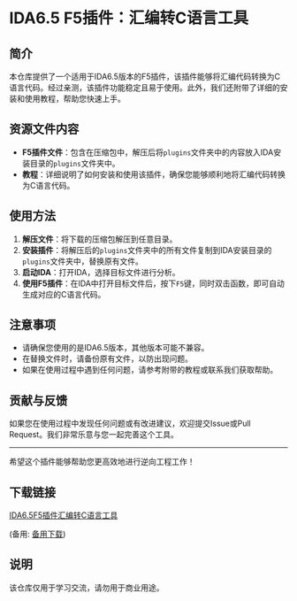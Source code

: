 # IDA6.5 F5插件：汇编转C语言工具

## 简介

本仓库提供了一个适用于IDA6.5版本的F5插件，该插件能够将汇编代码转换为C语言代码。经过亲测，该插件功能稳定且易于使用。此外，我们还附带了详细的安装和使用教程，帮助您快速上手。

## 资源文件内容

- **F5插件文件**：包含在压缩包中，解压后将`plugins`文件夹中的内容放入IDA安装目录的`plugins`文件夹中。
- **教程**：详细说明了如何安装和使用该插件，确保您能够顺利地将汇编代码转换为C语言代码。

## 使用方法

1. **解压文件**：将下载的压缩包解压到任意目录。
2. **安装插件**：将解压后的`plugins`文件夹中的所有文件复制到IDA安装目录的`plugins`文件夹中，替换原有文件。
3. **启动IDA**：打开IDA，选择目标文件进行分析。
4. **使用F5插件**：在IDA中打开目标文件后，按下`F5`键，同时双击函数，即可自动生成对应的C语言代码。

## 注意事项

- 请确保您使用的是IDA6.5版本，其他版本可能不兼容。
- 在替换文件时，请备份原有文件，以防出现问题。
- 如果在使用过程中遇到任何问题，请参考附带的教程或联系我们获取帮助。

## 贡献与反馈

如果您在使用过程中发现任何问题或有改进建议，欢迎提交Issue或Pull Request。我们非常乐意与您一起完善这个工具。

---

希望这个插件能够帮助您更高效地进行逆向工程工作！

## 下载链接
[IDA6.5F5插件汇编转C语言工具](https://pan.quark.cn/s/c81bc8437432) 

(备用: [备用下载](https://pan.baidu.com/s/1-hVNH4ZsDz4nuuCq4HylhQ?pwd=1234))

## 说明

该仓库仅用于学习交流，请勿用于商业用途。
